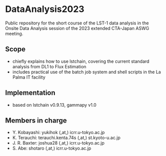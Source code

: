 # DataAnalysis2023

Public repository for the short course of the LST-1 data analysis in the Onsite Data Analysis session of the 2023 extended CTA-Japan ASWG meeting.

## Scope 
- chiefly explains how to use lstchain, covering the current standard analysis from DL1 to Flux Estimation
- includes practical use of the batch job system and shell scripts in the La Palma IT facility

## Implementation
- based on lstchain v0.9.13, gammapy v1.0

## Members in charge
- Y. Kobayashi: yukihok (,at,) icrr.u-tokyo.ac.jp
- K. Terauchi: terauchi.kenta.74s (,at,) st.kyoto-u.ac.jp
- J. R. Baxter: joshua28 (,at,) icrr.u-tokyo.ac.jp
- S. Abe: shotaro (,at,) icrr.u-tokyo.ac.jp
